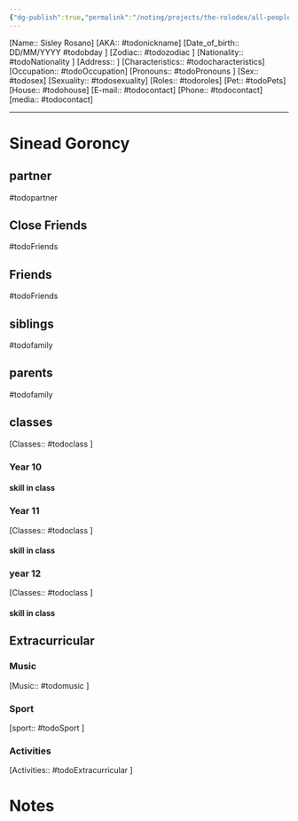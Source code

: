 ```yaml
---
{"dg-publish":true,"permalink":"/noting/projects/the-rolodex/all-people/students/sinead-goroncy/","dgHomeLink":true,"dgPassFrontmatter":false}
---
```


[Name:: Sisley Rosano]
[AKA:: #todonickname]
[Date_of_birth:: DD/MM/YYYY #todobday ]
[Zodiac:: #todozodiac ]
[Nationality:: #todoNationality ]
[Address:: ]
[Characteristics::  #todocharacteristics]
[Occupation:: #todoOccupation]
[Pronouns:: #todoPronouns ]
[Sex:: #todosex]
[Sexuality:: #todosexuality]
[Roles:: #todoroles]
[Pet:: #todoPets]
[House:: #todohouse]
[E-mail:: #todocontact]
[Phone:: #todocontact]
[media:: #todocontact]

---
# Sinead Goroncy
## partner
#todopartner
## Close Friends
#todoFriends
## Friends
#todoFriends
## siblings
#todofamily
## parents
#todofamily
## classes
[Classes:: #todoclass ]
### Year 10
#### skill in class
### Year 11
[Classes:: #todoclass ]
#### skill in class
### year 12
[Classes:: #todoclass ]
#### skill in class
## Extracurricular
### Music
[Music:: #todomusic ]
### Sport
[sport:: #todoSport ]
### Activities
[Activities:: #todoExtracurricular ]
# Notes